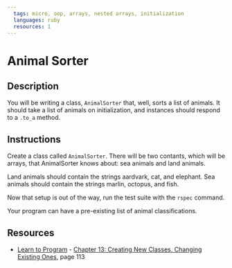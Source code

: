 ```yaml
---
  tags: micro, oop, arrays, nested arrays, initialization
  languages: ruby
  resources: 1
---
```


# Animal Sorter

## Description

You will be writing a class, `AnimalSorter` that, well, sorts a list of animals. It should
take a list of animals on initialization, and instances should respond to a `.to_a` method.

## Instructions

Create a class called `AnimalSorter`. There will be two contants, which will be arrays, that AnimalSorter knows about: sea animals and land animals.

Land animals should contain the strings aardvark, cat, and elephant. Sea animals should contain the strings marlin, octopus, and fish.

Now that setup is out of the way, run the test suite with the `rspec` command.

Your program can have a pre-existing list of animal classifications.
## Resources
* [Learn to Program](http://books.flatironschool.com/books/43?page=113) - [Chapter 13: Creating New Classes, Changing Existing Ones](http://books.flatironschool.com/books/43?page=113), page 113
